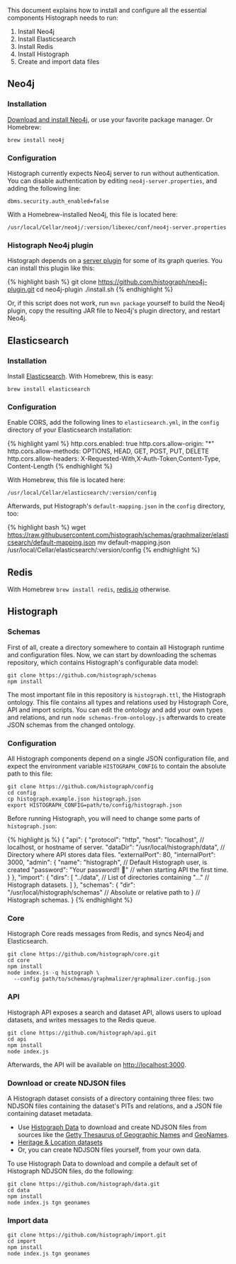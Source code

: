 ---
---

This document explains how to install and configure all the essential components Histograph needs to run:

  1. Install Neo4j
  2. Install Elasticsearch
  3. Install Redis
  4. Install Histograph
  5. Create and import data files

## Neo4j

### Installation

[Download and install Neo4j](http://neo4j.com/download/), or use your favorite package manager. Or Homebrew:

    brew install neo4j

### Configuration

Histograph currently expects Neo4j server to run without authentication. You can disable authentication by editing `neo4j-server.properties`, and adding the following line:

    dbms.security.auth_enabled=false

With a Homebrew-installed Neo4j, this file is located here:

    /usr/local/Cellar/neo4j/:version/libexec/conf/neo4j-server.properties

### Histograph Neo4j plugin

Histograph depends on a [server plugin](https://github.com/histograph/neo4j-plugin) for some of its graph queries. You can install this plugin like this:

{% highlight bash %}
git clone https://github.com/histograph/neo4j-plugin.git
cd neo4j-plugin
./install.sh
{% endhighlight %}

Or, if this script does not work, run `mvn package` yourself to build the Neo4j plugin, copy the resulting JAR file to Neo4j's plugin directory, and restart Neo4j.

## Elasticsearch

### Installation

Install [Elasticsearch](https://www.elastic.co/downloads/elasticsearch). With Homebrew, this is easy:

    brew install elasticsearch

### Configuration

Enable CORS, add the following lines to `elasticsearch.yml`, in the `config` directory of your Elasticsearch installation:

{% highlight yaml %}
http.cors.enabled: true
http.cors.allow-origin: "*"
http.cors.allow-methods: OPTIONS, HEAD, GET, POST, PUT, DELETE
http.cors.allow-headers: X-Requested-With,X-Auth-Token,Content-Type, Content-Length
{% endhighlight %}

With Homebrew, this file is located here:

    /usr/local/Cellar/elasticsearch/:version/config

Afterwards, put Histograph's `default-mapping.json` in the `config` directory, too:

{% highlight bash %}
wget https://raw.githubusercontent.com/histograph/schemas/graphmalizer/elasticsearch/default-mapping.json
mv default-mapping.json /usr/local/Cellar/elasticsearch/:version/config
{% endhighlight %}

## Redis

With Homebrew `brew install redis`, [redis.io](http://redis.io/download) otherwise.

## Histograph

### Schemas

First of all, create a directory somewhere to contain all Histograph runtime and configuration files. Now, we can start by downloading the schemas repository, which contains Histograph's configurable data model:

    git clone https://github.com/histograph/schemas
    npm install

The most important file in this repository is `histograph.ttl`, the Histograph ontology. This file contains all types and relations used by Histograph Core, API and import scripts. You can edit the ontology and add your own types and relations, and run `node schemas-from-ontology.js` afterwards to create JSON schemas from the changed ontology.

### Configuration

All Histograph components depend on a single JSON configuration file, and expect the environment variable `HISTOGRAPH_CONFIG` to contain the absolute path to this file:

    git clone https://github.com/histograph/config
    cd config
    cp histograph.example.json histograph.json
    export HISTOGRAPH_CONFIG=path/to/config/histograph.json

Before running Histograph, you will need to change some parts of `histograph.json`:

{% highlight js %}
{
  "api": {
    "protocol": "http",
    "host": "localhost",                // localhost, or hostname of server.
    "dataDir":
        "/usr/local/histograph/data",   // Directory where API stores data files.
    "externalPort": 80,
    "internalPort": 3000,
    "admin": {
      "name": "histograph",             // Default Histograph user, is created
      "password": "Your password!! 🚜"  //   when starting API the first time.
    }
  },
  "import": {
    "dirs": [
      "../data",                        // List of directories containing
      "..."                             //   Histograph datasets.
    ]
  },
  "schemas": {
    "dir":
        "/usr/local/histograph/schemas" // Absolute or relative path to
  }                                     //  Histograph schemas.
}
{% endhighlight %}

### Core

Histograph Core reads messages from Redis, and syncs Neo4j and Elasticsearch.

    git clone https://github.com/histograph/core.git
    cd core
    npm install
    node index.js -q histograph \
      --config path/to/schemas/graphmalizer/graphmalizer.config.json

### API

Histograph API exposes a search and dataset API, allows users to upload datasets, and writes messages to the Redis queue.

    git clone https://github.com/histograph/api.git
    cd api
    npm install
    node index.js

Afterwards, the API will be available on [http://localhost:3000](http://localhost:3000).

### Download or create NDJSON files

A Histograph dataset consists of a directory containing three files: two NDJSON files containing the dataset's PITs and relations, and a JSON file containing dataset metadata.

- Use [Histograph Data](https://github.com/histograph/data) to download and create NDJSON files from sources like the [Getty Thesaurus of Geographic Names](getty.edu/research/tools/vocabularies/tgn/) and [GeoNames](http://www.geonames.org/).
- [Heritage & Location datasets](https://github.com/erfgoed-en-locatie/data)
- Or, you can create NDJSON files yourself, from your own data.

To use Histograph Data to download and compile a default set of Histograph NDJSON files, do the following:

    git clone https://github.com/histograph/data.git
    cd data
    npm install
    node index.js tgn geonames

### Import data

    git clone https://github.com/histograph/import.git
    cd import
    npm install
    node index.js tgn geonames
